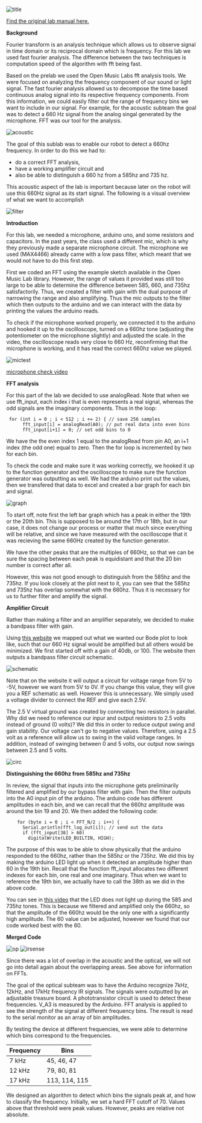 
![title](title1.png)

[Find the original lab manual here.](https://cei-lab.github.io/ece3400/lab2.html) 

**Background**

Fourier transform is an analysis technique which allows us to observe signal in time domain or its reciprocal domain which is frequency. For this lab we used fast fourier analysis. The difference between the two techniques is computation speed of the algorithm with fft being fast. 

Based on the prelab we used the Open Music Labs fft analysis tools. We were focused on analyzing the frequency component of our sound or light signal. The fast fourier analysis allowed us to decompose the time based continuous analog signal into its respective frequency components. From this information, we could easily filter out the range of frequency bins we want to include in our signal. For example, for the acoustic subteam the goal was to detect a 660 Hz signal from the analog singal generated by the microphone. FFT was our tool for the analysis. 


![acoustic](aco.png)

The goal of this sublab was to enable our robot to detect a 660hz frequency. In order to do this we had to:
  * do a correct FFT analysis, 
  * have a working amplifier circuit and 
  * also be able to distinguish a 660 hz from a 585hz and 735 hz. 

This acoustic aspect of the lab is important because later on the robot will use this 660Hz signal as its start signal.
The following is a visual overview of what we want to accomplish

![filter](filter1.png)

**Introduction**

For this lab, we needed a microphone, arduino uno, and some resistors and capacitors. 
In the past years, the class used a different mic, which is why they previously made a separate microphone circuit. The microphone we used (MAX4466) already came with a low pass filter, which meant that we would not have to do this first step.

First we coded an FFT using the example sketch available in the Open Music Lab library. However, the range of values it provided was still too large to be able to determine the difference between 585, 660, and 735hz satisfactorily. Thus, we created a filter with gain with the dual purpose of narrowing the range and also amplifying. Thus the mic outputs to the filter which then outputs to the arduino and we can interact with the data by printing the values the arduino reads.

To check if the microphone worked properly, we connected it to the arduino and hooked it up to the oscilloscope, turned on a 660hz tone (adjusting the potentiometer on the microphone slightly) and adjusted the scale. In the video, the oscilloscope reads very close to 660 Hz, reconfirming that the microphone is working, and it has read the correct 660hz value we played.

![mictest](mictest.png)

[microphone check video](https://www.youtube.com/watch?v=bH1wr-NfdV0)

**FFT analysis**

For this part of the lab we decided to use analogRead. Note that when we use fft_input, each index i that is even represents a real signal, whereas the odd signals are the imaginary components. Thus in the loop:

``` arduino
 for (int i = 0 ; i < 512 ; i += 2) { // save 256 samples
      fft_input[i] = analogRead(A0); // put real data into even bins
      fft_input[i+1] = 0; // set odd bins to 0
```

We have the the even index 1 equal to the analogRead from pin A0, an i+1 index (the odd one) equal to zero.
Then the for loop is incremented by two for each bin.

To check the code and make sure it was working correctly, we hooked it up to the function generator and the oscilloscope to make sure the function generator was outputting as well. We had the arduino print out the values, then we transfered that data to excel and created a bar graph for each bin and signal. 


![graph](graph.png)

To start off, note first the left bar graph which has a peak in either the 19th or the 20th bin. This is supposed to be around the 17th or 18th, but in our case, it does not change our process or matter that much since everything will be relative, and since we have measured with the oscilloscope that it was recieving the same 660Hz created by the function generator. 

We have the other peaks that are the multiples of 660Hz, so that we can be sure the spacing between each peak is equidistant and that the 20 bin number is correct after all.

However, this was not good enough to distinguish from the 585hz and the 735hz. If you look closely at the plot next to it,
you can see that the 585hz and 735hz has overlap somewhat with the 660hz. Thus it is necessary for us to further filter and amplify the signal.


**Amplifier Circuit**

Rather than making a filter and an amplifier separately, we decided to make a bandpass filter with gain.

Using [this website](analog.com/designtools/en/filterwizard/) we mapped out what we wanted our Bode plot to look like, such that our 660 Hz signal would be amplified but all others would be minimized. We first started off with a gain of 40db, or 100. The website then outputs a bandpass filter circuit schematic.


![schematic](s.png)


Note that on the website it will output a circuit for voltage range from 5V to -5V, however we want from 5V to 0V. If you change this value, they will give you a REF schematic as well. However this is unnecessary. We simply used a voltage divider to connect the REF and give each 2.5V.

The 2.5 V virtual ground was created by connecting two resistors in parallel. Why did we need to reference our inpur and output resistors to 2.5 volts instead of ground (0 volts)? We did this in order to reduce output swing and gain stability. Our voltage can't go to negative values. Therefore, using a 2.5 volt as a reference will allow us to swing in the valid voltage ranges. In addition, instead of swinging between 0 and 5 volts, our output now swings between 2.5 and 5 volts. 


![circ](circ.png)

**Distinguishing the 660hz from 585hz and 735hz**

In review, the signal that inputs into the microphone gets preliminarily filtered and amplified by our bypass filter with gain. Then the filter outputs into the A0 input pin of the arduino. The arduino code has different amplitudes in each bin, and we can recall that the 660hz amplitude was around the bin 19 and 20. We then added the following code:

``` arduino
    for (byte i = 0 ; i < FFT_N/2 ; i++) { 
      Serial.println(fft_log_out[i]); // send out the data
      if (fft_input[38] > 60)
        digitalWrite(LED_BUILTIN, HIGH);      
```

The purpose of this was to be able to show physically that the arduino responded to the 660hz, rather than the 585hz or the 735hz. We did this by making the arduino LED light up when it detected an amplitude higher than 60 in the 19th bin. Recall that the function fft_input allocates two different indexes for each bin, one real and one imaginary. Thus when we want to reference the 19th bin, we actually have to call the 38th as we did in the above code.

You can see in [this video](https://youtu.be/VzxNFTudYdM) that the LED does not light up during the 585 and 735hz tones. This is because we filtered and amplified only the 660hz, so that the amplitude of the 660hz would be the only one with a significantly high amplitude. The 60 value can be adjusted, however we found that our code worked best with the 60.

**Merged Code**

![op](o.png)
![irsense](IR-Sense.png)

Since there was a lot of overlap in the acoustic and the optical, we will not go into detail again about the overlapping areas. See above for information on FFTs.

The goal of the optical subteam was to have the Arduino recognize 7kHz, 12kHz, and 17kHz frequency IR signals. The signals were outputted by an adjustable treasure board. A phototransistor circuit is used to detect these frequencies. V_A3 is measured by the Arduino. FFT analysis is applied to see the strength of the signal at different frequency bins. The result is read to the serial monitor as an array of bin amplitudes.

By testing the device at different frequencies, we were able to determine which bins correspond to the frequencies. 

| Frequency     | Bins          |
| ------------- | ------------- |
| 7 kHz         | 45, 46, 47    |
| 12 kHz        | 79, 80, 81    |
| 17 kHz        | 113, 114, 115 |

We designed an algorithm to detect which bins the signals peak at, and how to classify the frequency. Initially, we set a hard FFT cutoff of 70. Values above that threshold were peak values. However, peaks are relative not absolute. 
